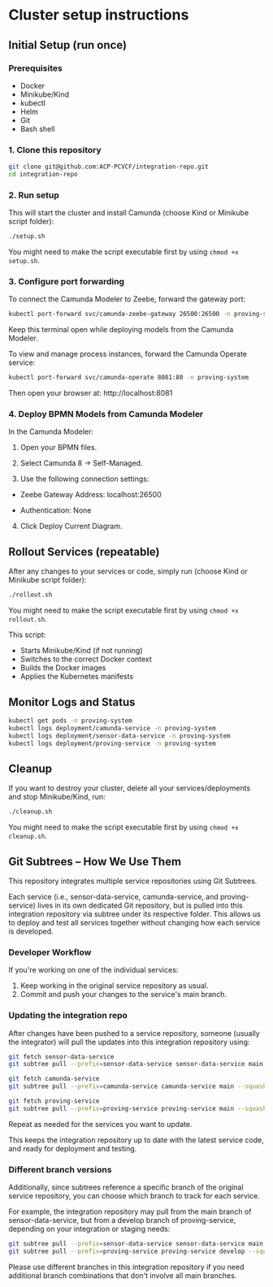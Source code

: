 # Cluster setup instructions

## Initial Setup (run once)
### Prerequisites
- Docker
- Minikube/Kind
- kubectl
- Helm
- Git
- Bash shell

### 1. Clone this repository
```bash
git clone git@github.com:ACP-PCVCF/integration-repo.git
cd integration-repo
```

### 2. Run setup
This will start the cluster and install Camunda (choose Kind or Minikube script folder):
```bash
./setup.sh
```
You might need to make the script executable first by using ```chmod +x setup.sh```.

### 3. Configure port forwarding
To connect the Camunda Modeler to Zeebe, forward the gateway port:

```bash
kubectl port-forward svc/camunda-zeebe-gateway 26500:26500 -n proving-system
```
Keep this terminal open while deploying models from the Camunda Modeler.

To view and manage process instances, forward the Camunda Operate service:

```bash
kubectl port-forward svc/camunda-operate 8081:80 -n proving-system
```
Then open your browser at: http://localhost:8081

### 4. Deploy BPMN Models from Camunda Modeler
In the Camunda Modeler:

1. Open your BPMN files.

2. Select Camunda 8 → Self-Managed.

3. Use the following connection settings:

- Zeebe Gateway Address: localhost:26500

- Authentication: None

4. Click Deploy Current Diagram.

   
## Rollout Services (repeatable)
After any changes to your services or code, simply run (choose Kind or Minikube script folder):

```bash
./rollout.sh
```
You might need to make the script executable first by using ```chmod +x rollout.sh```.

This script:
- Starts Minikube/Kind (if not running)
- Switches to the correct Docker context
- Builds the Docker images
- Applies the Kubernetes manifests

## Monitor Logs and Status

```bash
kubectl get pods -n proving-system
kubectl logs deployment/camunda-service -n proving-system
kubectl logs deployment/sensor-data-service -n proving-system
kubectl logs deployment/proving-service -n proving-system
```

## Cleanup
If you want to destroy your cluster, delete all your services/deployments and stop Minikube/Kind, run:

```bash 
./cleanup.sh
```
You might need to make the script executable first by using ```chmod +x cleanup.sh```.


## Git Subtrees – How We Use Them
This repository integrates multiple service repositories using Git Subtrees.

Each service (i.e., sensor-data-service, camunda-service, and proving-service) lives in its own dedicated Git repository, but is pulled into this integration repository via subtree under its respective folder.
This allows us to deploy and test all services together without changing how each service is developed.

### Developer Workflow
If you're working on one of the individual services:
1. Keep working in the original service repository as usual.
2. Commit and push your changes to the service's main branch.

### Updating the integration repo
After changes have been pushed to a service repository, someone (usually the integrator) will pull the updates into this integration repository using:
```bash
git fetch sensor-data-service
git subtree pull --prefix=sensor-data-service sensor-data-service main --squash

git fetch camunda-service
git subtree pull --prefix=camunda-service camunda-service main --squash

git fetch proving-service
git subtree pull --prefix=proving-service proving-service main --squash
```
Repeat as needed for the services you want to update.

This keeps the integration repository up to date with the latest service code, and ready for deployment and testing.

### Different branch versions
Additionally, since subtrees reference a specific branch of the original service repository, you can choose which branch to track for each service.

For example, the integration repository may pull from the main branch of sensor-data-service, but from a develop branch of proving-service, depending on your integration or staging needs:

```bash
git subtree pull --prefix=sensor-data-service sensor-data-service main --squash
git subtree pull --prefix=proving-service proving-service develop --squash
```
Please use different branches in this integration repository if you need additional branch combinations that don't involve all main branches.
